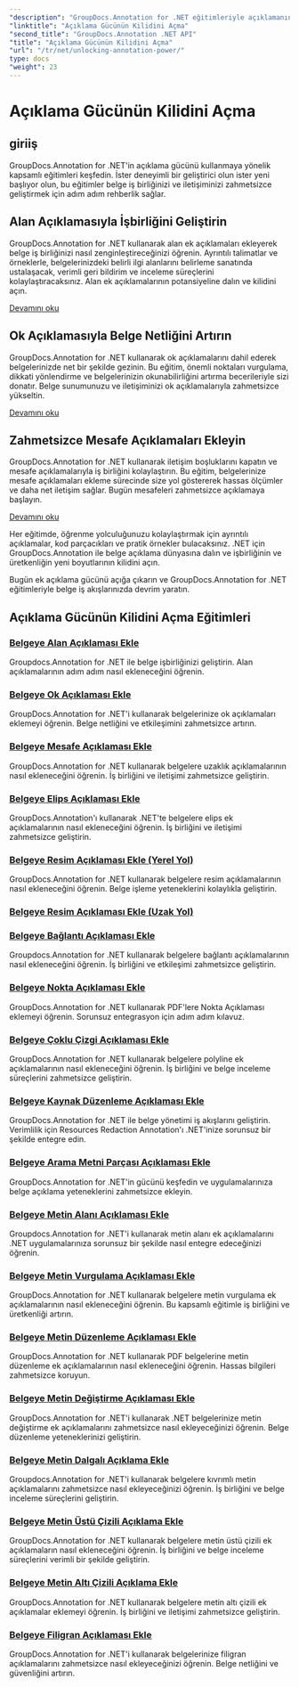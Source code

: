 ```yaml
---
"description": "GroupDocs.Annotation for .NET eğitimleriyle açıklamanın gücünü açığa çıkarın. Adım adım çeşitli açıklamalar eklemeyi öğrenin ve iş birliğini zahmetsizce geliştirin."
"linktitle": "Açıklama Gücünün Kilidini Açma"
"second_title": "GroupDocs.Annotation .NET API"
"title": "Açıklama Gücünün Kilidini Açma"
"url": "/tr/net/unlocking-annotation-power/"
type: docs
"weight": 23
---
```


# Açıklama Gücünün Kilidini Açma

## giriiş

GroupDocs.Annotation for .NET'in açıklama gücünü kullanmaya yönelik kapsamlı eğitimleri keşfedin. İster deneyimli bir geliştirici olun ister yeni başlıyor olun, bu eğitimler belge iş birliğinizi ve iletişiminizi zahmetsizce geliştirmek için adım adım rehberlik sağlar.

## Alan Açıklamasıyla İşbirliğini Geliştirin

GroupDocs.Annotation for .NET kullanarak alan ek açıklamaları ekleyerek belge iş birliğinizi nasıl zenginleştireceğinizi öğrenin. Ayrıntılı talimatlar ve örneklerle, belgelerinizdeki belirli ilgi alanlarını belirleme sanatında ustalaşacak, verimli geri bildirim ve inceleme süreçlerini kolaylaştıracaksınız. Alan ek açıklamalarının potansiyeline dalın ve kilidini açın.

[Devamını oku](./add-area-annotation/)

## Ok Açıklamasıyla Belge Netliğini Artırın

GroupDocs.Annotation for .NET kullanarak ok açıklamalarını dahil ederek belgelerinizde net bir şekilde gezinin. Bu eğitim, önemli noktaları vurgulama, dikkati yönlendirme ve belgelerinizin okunabilirliğini artırma becerileriyle sizi donatır. Belge sunumunuzu ve iletişiminizi ok açıklamalarıyla zahmetsizce yükseltin.

[Devamını oku](./add-arrow-annotation/)

## Zahmetsizce Mesafe Açıklamaları Ekleyin

GroupDocs.Annotation for .NET kullanarak iletişim boşluklarını kapatın ve mesafe açıklamalarıyla iş birliğini kolaylaştırın. Bu eğitim, belgelerinize mesafe açıklamaları ekleme sürecinde size yol göstererek hassas ölçümler ve daha net iletişim sağlar. Bugün mesafeleri zahmetsizce açıklamaya başlayın.

[Devamını oku](./add-distance-annotation/)

Her eğitimde, öğrenme yolculuğunuzu kolaylaştırmak için ayrıntılı açıklamalar, kod parçacıkları ve pratik örnekler bulacaksınız. .NET için GroupDocs.Annotation ile belge açıklama dünyasına dalın ve işbirliğinin ve üretkenliğin yeni boyutlarının kilidini açın.

Bugün ek açıklama gücünü açığa çıkarın ve GroupDocs.Annotation for .NET eğitimleriyle belge iş akışlarınızda devrim yaratın.

## Açıklama Gücünün Kilidini Açma Eğitimleri
### [Belgeye Alan Açıklaması Ekle](./add-area-annotation/)
Groupdocs.Annotation for .NET ile belge işbirliğinizi geliştirin. Alan açıklamalarının adım adım nasıl ekleneceğini öğrenin.
### [Belgeye Ok Açıklaması Ekle](./add-arrow-annotation/)
GroupDocs.Annotation for .NET'i kullanarak belgelerinize ok açıklamaları eklemeyi öğrenin. Belge netliğini ve etkileşimini zahmetsizce artırın.
### [Belgeye Mesafe Açıklaması Ekle](./add-distance-annotation/)
GroupDocs.Annotation for .NET kullanarak belgelere uzaklık açıklamalarının nasıl ekleneceğini öğrenin. İş birliğini ve iletişimi zahmetsizce geliştirin.
### [Belgeye Elips Açıklaması Ekle](./add-ellipse-annotation/)
GroupDocs.Annotation'ı kullanarak .NET'te belgelere elips ek açıklamalarının nasıl ekleneceğini öğrenin. İş birliğini ve iletişimi zahmetsizce geliştirin.
### [Belgeye Resim Açıklaması Ekle (Yerel Yol)](./add-image-annotation-local-path/)
GroupDocs.Annotation for .NET kullanarak belgelere resim açıklamalarının nasıl ekleneceğini öğrenin. Belge işleme yeteneklerini kolaylıkla geliştirin.
### [Belgeye Resim Açıklaması Ekle (Uzak Yol)](./add-image-annotation-remote-path/)
### [Belgeye Bağlantı Açıklaması Ekle](./add-link-annotation/)
Groupdocs.Annotation for .NET kullanarak belgelere bağlantı açıklamalarının nasıl ekleneceğini öğrenin. İş birliğini ve etkileşimi zahmetsizce geliştirin.
### [Belgeye Nokta Açıklaması Ekle](./add-point-annotation/)
GroupDocs.Annotation for .NET kullanarak PDF'lere Nokta Açıklaması eklemeyi öğrenin. Sorunsuz entegrasyon için adım adım kılavuz.
### [Belgeye Çoklu Çizgi Açıklaması Ekle](./add-polyline-annotation/)
GroupDocs.Annotation for .NET kullanarak belgelere polyline ek açıklamalarının nasıl ekleneceğini öğrenin. İş birliğini ve belge inceleme süreçlerini zahmetsizce geliştirin.
### [Belgeye Kaynak Düzenleme Açıklaması Ekle](./add-resources-redaction-annotation/)
GroupDocs.Annotation for .NET ile belge yönetimi iş akışlarını geliştirin. Verimlilik için Resources Redaction Annotation'ı .NET'inize sorunsuz bir şekilde entegre edin.
### [Belgeye Arama Metni Parçası Açıklaması Ekle](./add-search-text-fragment-annotation/)
GroupDocs.Annotation for .NET'in gücünü keşfedin ve uygulamalarınıza belge açıklama yeteneklerini zahmetsizce ekleyin.
### [Belgeye Metin Alanı Açıklaması Ekle](./add-text-field-annotation/)
Groupdocs.Annotation for .NET'i kullanarak metin alanı ek açıklamalarını .NET uygulamalarınıza sorunsuz bir şekilde nasıl entegre edeceğinizi öğrenin.
### [Belgeye Metin Vurgulama Açıklaması Ekle](./add-text-highlight-annotation/)
GroupDocs.Annotation for .NET kullanarak belgelere metin vurgulama ek açıklamalarının nasıl ekleneceğini öğrenin. Bu kapsamlı eğitimle iş birliğini ve üretkenliği artırın.
### [Belgeye Metin Düzenleme Açıklaması Ekle](./add-text-redaction-annotation/)
GroupDocs.Annotation for .NET kullanarak PDF belgelerine metin düzenleme ek açıklamalarının nasıl ekleneceğini öğrenin. Hassas bilgileri zahmetsizce koruyun.
### [Belgeye Metin Değiştirme Açıklaması Ekle](./add-text-replacement-annotation/)
GroupDocs.Annotation for .NET'i kullanarak .NET belgelerinize metin değiştirme ek açıklamalarını zahmetsizce nasıl ekleyeceğinizi öğrenin. Belge düzenleme yeteneklerinizi geliştirin.
### [Belgeye Metin Dalgalı Açıklama Ekle](./add-text-squiggly-annotation/)
Groupdocs.Annotation for .NET'i kullanarak belgelere kıvrımlı metin açıklamalarını zahmetsizce nasıl ekleyeceğinizi öğrenin. İş birliğini ve belge inceleme süreçlerini geliştirin.
### [Belgeye Metin Üstü Çizili Açıklama Ekle](./add-text-strikeout-annotation/)
GroupDocs.Annotation for .NET kullanarak belgelere metin üstü çizili ek açıklamaların nasıl ekleneceğini öğrenin. İş birliğini ve belge inceleme süreçlerini verimli bir şekilde geliştirin.
### [Belgeye Metin Altı Çizili Açıklama Ekle](./add-text-underline-annotation/)
GroupDocs.Annotation for .NET kullanarak belgelere metin altı çizili ek açıklamalar eklemeyi öğrenin. İş birliğini ve iletişimi zahmetsizce geliştirin.
### [Belgeye Filigran Açıklaması Ekle](./add-watermark-annotation/)
GroupDocs.Annotation for .NET'i kullanarak belgelerinize filigran açıklamalarını zahmetsizce nasıl ekleyeceğinizi öğrenin. Belge netliğini ve güvenliğini artırın.